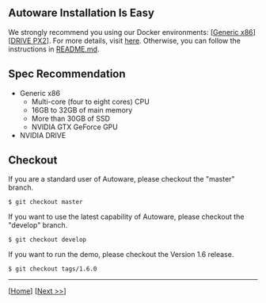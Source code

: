 ## Autoware Installation Is Easy

We strongly recommend you using our Docker environments: [[Generic x86](https://github.com/CPFL/Autoware/wiki/Installation-by-Docker:-Generic-x86)][[DRIVE PX2](https://github.com/CPFL/Autoware/wiki/Installation-by-Docker:-DRIVE-PX2)]. For more details, visit [here](https://github.com/CPFL/Autoware/wiki/Docker). Otherwise, you can follow the instructions in [README.md](https://github.com/CPFL/Autoware/blob/master/README.md).

## Spec Recommendation

* Generic x86
    * Multi-core (four to eight cores) CPU
    * 16GB to 32GB of main memory
    * More than 30GB of SSD
    * NVIDIA GTX GeForce GPU
* NVIDIA DRIVE

## Checkout 

If you are a standard user of Autoware, please checkout the "master" branch.

`$ git checkout master`

If you want to use the latest capability of Autoware, please checkout the "develop" branch.

`$ git checkout develop`

If you want to run the demo, please checkout the Version 1.6 release.

`$ git checkout tags/1.6.0`

***

[[Home](https://github.com/CPFL/Autoware/wiki/)]
[[Next >>](https://github.com/CPFL/Autoware/wiki/Demo-Data)]